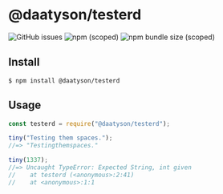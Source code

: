 @daatyson/testerd
======

![GitHub issues](https://img.shields.io/github/issues-raw/daatysonz/testerd)
![npm (scoped)](https://img.shields.io/npm/v/@daatyson/testerd)
![npm bundle size (scoped)](https://img.shields.io/bundlephobia/min/@daatyson/testerd)

Install
------
```
$ npm install @daatyson/testerd
```

Usage
------
```javascript
const testerd = require("@daatyson/testerd");

tiny("Testing them spaces.");
//=> "Testingthemspaces."

tiny(1337);
//=> Uncaught TypeError: Expected String, int given
//    at testerd (<anonymous>:2:41)
//    at <anonymous>:1:1
```